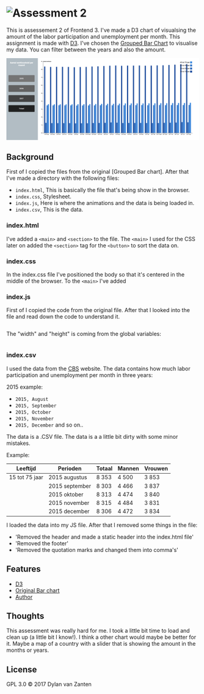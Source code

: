 # ![Assessment 2][banner]
This is assessement 2 of Frontend 3. I've made a D3 chart of visualsing the amount of the labor participation and unemployment per month. This assignment is made with [D3](https://d3js.org/). I've chosen the [Grouped Bar Chart](https://bl.ocks.org/mbostock/3887051) to visualise my data. You can filter between the years and also the amount.

![Final version](preview.png)

## Background
First of I copied the files from the original [Grouped Bar chart]. After that I've made a directory with the following files:

* `index.html`, This is basically the file that's being show in the browser.
* `index.css`, Stylesheet.
* `index.js`, Here is where the animations and the data is being loaded in.
* `index.csv`, This is the data.

### index.html
I've added a `<main>` and `<section>` to the file. The `<main>` I used for the CSS later on added the `<section>` tag for the `<button>` to sort the data on.
  
### index.css
In the index.css file I've positioned the body so that it's centered in the middle of the browser. To the `<main>` I've added 

### index.js
First of I copied the code from the original file. After that I looked into the file and read down the code to understand it. 
```javascript

``` 

The "width" and "height" is coming from the global variables:
```javascript

```

### index.csv
I used the data from the [CBS](http://statline.cbs.nl/statweb/publication/?vw=t&dm=slnl&pa=80590ned&d1=10,12&d2=a&d3=0&d4=(l-26)-l&hd=160414-1419&hdr=t,g1&stb=g2,g3) website. The data contains how much labor participation and unemployment per month in three years:

2015 example:

* `2015, August`
* `2015, September`
* `2015, October`
* `2015, November`
* `2015, December` and so on..

The data is a .CSV file. The data is a a little bit dirty with some minor mistakes. 

Example:

| Leeftijd          | Perioden          | Totaal    | Mannen    | Vrouwen   |
| ----------------- | ----------------- | --------- | ----------| ----------|  
| 15 tot 75 jaar    | 2015 augustus     | 8 353     | 4 500     | 3 853     | 
|                   | 2015 september    | 8 303     | 4 466     | 3 837     |
|                   | 2015 oktober      | 8 313     | 4 474     | 3 840     |
|                   | 2015 november     | 8 315     | 4 484     | 3 831     |
|                   | 2015 december     | 8 306     | 4 472     | 3 834     |

I loaded the data into my JS file. After that I removed some things in the file:

* 'Removed the header and made a static header into the index.html file'
* 'Removed the footer'
* 'Removed the quotation marks and changed them into comma's'

## Features
* [D3](https://d3js.org/)
* [Original Bar chart](https://bl.ocks.org/mbostock/3887051)
* [Author](https://b.locks.org/mbostock)

## Thoughts
This assessment was really hard for me. I took a little bit time to load and clean up (a little bit I know!). I think a other chart would maybe be better for it. Maybe a map of a country with a slider that is showing the amount in the months or years.

## License

GPL 3.0 © 2017 Dylan van Zanten

[banner]: https://cdn.rawgit.com/cmda-fe3/logo/a4b0614/banner-assessment-2.svg
